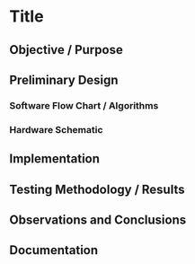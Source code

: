 # Title

## Objective / Purpose

## Preliminary Design

### Software Flow Chart / Algorithms

### Hardware Schematic

## Implementation

## Testing Methodology / Results

## Observations and Conclusions

## Documentation
